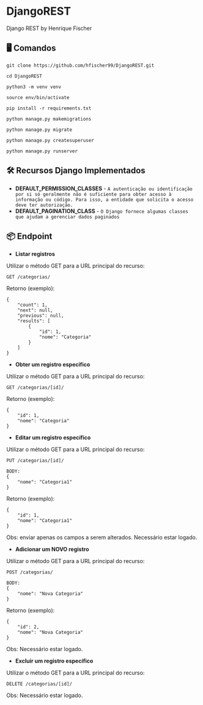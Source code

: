 # DjangoREST
Django REST by Henrique Fischer

## 🖥️ Comandos
```
git clone https://github.com/hfischer99/DjangoREST.git
```
```
cd DjangoREST
```
```
python3 -m venv venv
```
```
source env/bin/activate
```
```
pip install -r requirements.txt
```
```
python manage.py makemigrations
```
```
python manage.py migrate
```
```
python manage.py createsuperuser
```
```
python manage.py runserver
```
## 🛠️ Recursos Django Implementados

- **DEFAULT_PERMISSION_CLASSES** - `A autenticação ou identificação por si só geralmente não é suficiente para obter acesso à informação ou código. Para isso, a entidade que solicita o acesso deve ter autorização.`
- **DEFAULT_PAGINATION_CLASS** - `O Django fornece algumas classes que ajudam a gerenciar dados paginados`

## 📦 Endpoint

-  **Listar registros**

Utilizar o método GET para a URL principal do recurso:

    GET /categorias/
   
Retorno (exemplo):

    {
        "count": 1,
        "next": null,
        "previous": null,
        "results": [
            {
                "id": 1,
                "nome": "Categoria"
            }
        ]
    }

-  **Obter um registro específico**

Utilizar o método GET para a URL principal do recurso:

    GET /categorias/[id]/
   
Retorno (exemplo):

    {
	    "id": 1,
	    "nome": "Categoria"
    }

-  **Editar um registro específico**

Utilizar o método GET para a URL principal do recurso:

    PUT /categorias/[id]/

    BODY:
    {
        "nome": "Categoria1"
    }
   
Retorno (exemplo):

    {
	    "id": 1,
	    "nome": "Categoria1"
    }

Obs: enviar apenas os campos a serem alterados. Necessário estar logado.

-  **Adicionar um NOVO registro**

Utilizar o método GET para a URL principal do recurso:

    POST /categorias/

    BODY:
    {
        "nome": "Nova Categoria"
    }
   
Retorno (exemplo):

    {
	    "id": 2,
	    "nome": "Nova Categoria"
    }

Obs: Necessário estar logado.

-  **Excluir um registro específico**

Utilizar o método GET para a URL principal do recurso:

    DELETE /categorias/[id]/

Obs: Necessário estar logado.
